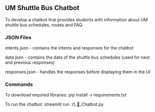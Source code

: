 ## UM Shuttle Bus Chatbot

To develop a chatbot that provides students with information about UM shuttle bus schedules, routes and FAQ.

### JSON Files

intents.json - contains the intents and responses for the chatbot

data.json - contains the data of the shuttle bus schedules (used for next and previous responses)

responses.json - handles the responses before displaying them in the UI

### Commands

To download required libraries: pip install -r requirements.txt

To run the chatbot: streamlit run .\1_🤖_Chatbot.py
